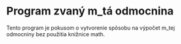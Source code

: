 # Program zvaný m_tá odmocnina

Tento program je pokusom o vytvorenie spôsobu na výpočet m_tej odmocniny bez použitia knižnice math.
